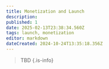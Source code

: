 ```yaml
---
title: Monetization and Launch
description: 
published: 1
date: 2025-02-13T23:38:34.560Z
tags: launch, monetization
editor: markdown
dateCreated: 2024-10-24T13:35:18.356Z
---
```


> TBD
{.is-info}


<!---
# Business Model

Single purchase or potentially episodic releases depending on scope and story length.

# Marketing Strategy

# Launch Date and Patches
-->